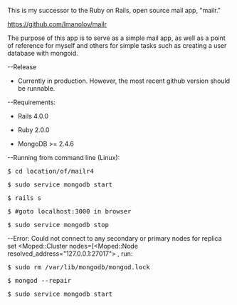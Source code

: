 This is my successor to the Ruby on Rails, open source mail app, "mailr."

https://github.com/lmanolov/mailr

The purpose of this app is to serve as a simple mail app, as well as a point of reference for myself and others for simple tasks such as creating a user database with mongoid.

--Release

  * Currently in production. However, the most recent github version should be runnable.

--Requirements:

  * Rails 4.0.0

  * Ruby 2.0.0

  * MongoDB >= 2.4.6

--Running from command line (Linux):

  <tt>$ cd location/of/mailr4</tt>

  <tt>$ sudo service mongodb start</tt>

  <tt>$ rails s</tt>

  <tt>$ #goto localhost:3000 in browser</tt>

  <tt>$ sudo service mongodb stop</tt>

--Error: Could not connect to any secondary or primary nodes
  for replica set <Moped::Cluster nodes=[<Moped::Node resolved_address="127.0.0.1:27017">
  , run:

  <tt>$ sudo rm /var/lib/mongodb/mongod.lock</tt>

  <tt>$ mongod --repair</tt>

  <tt>$ sudo service mongodb start</tt>

